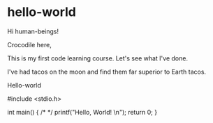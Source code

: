 # hello-world
Hi human-beings!

Crocodile here,

This is my first code learning course. Let's see what I've done.

I've had tacos on the moon and find them far superior to Earth tacos.

Hello-world

#include <stdio.h>

int main() {
   /*  */
   printf("Hello, World! \n");
   return 0;
}
